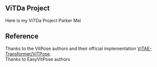 ## ViTDa Project
Here is my ViTDa Project
Parker Mei

## Reference
Thanks to the VitPose authors and their official implementation [ViTAE-Transformer/ViTPose](https://github.com/ViTAE-Transformer/ViTPose).  
Thanks to EasyVitPose authors
